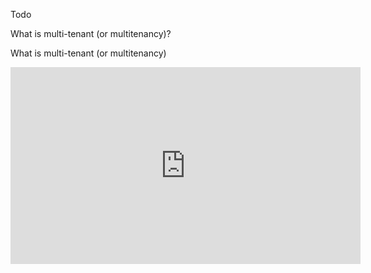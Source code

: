 Todo

What is multi-tenant (or multitenancy)?

What is multi-tenant (or multitenancy)

<iframe width="560" height="315" src="https://www.youtube.com/embed/60ccSmOxpMw" title="Multitenancy Explained" frameborder="0" allow="accelerometer; autoplay; clipboard-write; encrypted-media; gyroscope; picture-in-picture; web-share" allowfullscreen></iframe>
